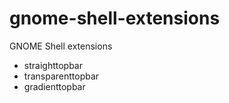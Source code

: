 gnome-shell-extensions
======================

GNOME Shell extensions

- straighttopbar
- transparenttopbar
- gradienttopbar

